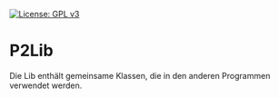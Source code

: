 
[![License: GPL v3](https://img.shields.io/badge/License-GPL%20v3-blue.svg)](http://www.gnu.org/licenses/gpl-3.0)

# P2Lib

Die Lib enthält gemeinsame Klassen, die in den anderen Programmen verwendet werden.
